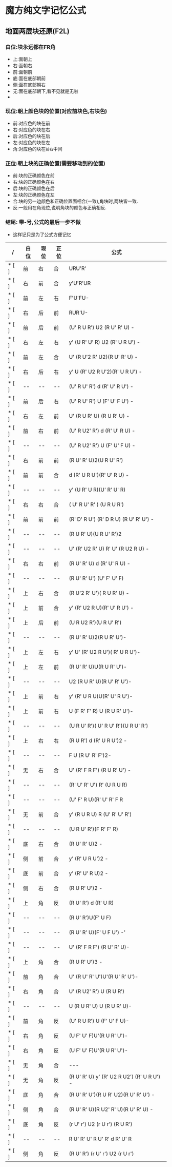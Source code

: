 # 魔方纯文字记忆公式

## 地面两层块还原(F2L)
### 白位:块永远都在FR角
  - 上:面朝上
  - 右:面朝右
  - 前:面朝前
  - 底:面在底部朝前
  - 侧:面在底部朝右
  - 无:面在底部朝下,看不见就是无啦
  - 
### 现位:朝上颜色块的位置(对应前块色,右块色)
  - 前:对应色的块在前
  - 右:对应色的块在右
  - 后:对应色的块在后
  - 左:对应色的块在左
  - 角:对应色的块在`前右`中间
    
### 正位:朝上块的正确位置(需要移动到的位置)
  - 前:块的正确颜色在前
  - 右:块的正确颜色在右
  - 后:块的正确颜色在后
  - 左:块的正确颜色在左
  - 合:块的另一边颜色和正确位置面相合(一致),角块时,两块皆一致.
  - 反:一般用在角现位,说明角块的颜色与正确相反.

### 结尾: 带-号,公式的最后一步不做
   - 这样记只是为了公式方便记忆

|/| 白位 | 现位 | 正位 | 公式 |
| --- | --- | --- | --- | --- |
|* [ ] |前|右|合| URU'R' |
|* [ ] |右|前|合| y'U'R'UR|
|* [ ] |前|左|右| F'U'FU- |
|* [ ] |右|后|前| RUR'U- |
|* [ ] |前|后|前| (U' R U R') U2 (R U' R' U) - |
|* [ ] |右|左|右| y' (U R' U' R) U2 (R' U R U') - |
|* [ ] |前|左|合| U' (R U'2 R' U2)(R U' R' U) - |
|* [ ] |右|后|右| y' U (R' U2 R U'2)(R' U R U') - |
|* [ ] | -- | -- | -- | (U' R U' R') d (R' U' R U') - |
|* [ ] |前|后|右| (U' R U' R') U (F' U' F U') - |
|* [ ] |右|左|前| U' (R U R' U) (R U R' U) - |
|* [ ] |前|右|前| (U' R U2' R') d (R' U' R U) - |
|* [ ] | -- | -- | -- | (U' R U2' R') U (F' U' F U) - |
|* [ ] |右|前|前| (R U' R' U)2(U R U' R')|
|* [ ] |前|前|合| d (R' U R U')(R' U' R U) - |
|* [ ] | -- | -- | -- | y' (U R' U R)(U' R' U' R)|
|* [ ] |右|右|合| ( U' R U' R' ) (U R U R')|
|* [ ] |前|前|前| (R' D' R U') (R' D R U) (R U' R' U') - |
|* [ ] | -- | -- | -- | (R U R' U)(U R U' R')2|
|* [ ] | -- | -- | -- | U' (R' U2 R' U) R' U' (R U2 R U) - |
|* [ ] |右|右|前| (R U' R' U) d (R' U' R U) - |
|* [ ] | -- | -- | -- | (R U' R' U') (U' F' U' F)|
|* [ ] |上|右|合| (R U'2 R' U')( R U R' U) - |
|* [ ] |上|前|合| y' (R' U2 R U)(R' U' R U') - |
|* [ ] |上|后|前| (U R U2 R')(U R U' R')|
|* [ ] | -- | -- | -- | (R U' R' U)2(R U R' U')- |
|* [ ] |上|左|右| y' U' (R' U2 R U')( R' U R U')- |
|* [ ] |上|左|前| (R U' R' U)U(R U R' U')- |
|* [ ] | -- | -- | -- | U2 (R U R' U)(R U' R' U')- |
|* [ ] |上|前|右| y' (R' U R U)U(R' U' R U')- |
|* [ ] |上|前|右| U (F R' F' R) U (R U R' U')- |
|* [ ] | -- | -- | -- | (U R U' R')( U' R U' R')(U R U' R')|
|* [ ] |上|右|右| (R U R') d (R' U R U')2 - |
|* [ ] | -- | -- | -- | F U (R U' R' F')2- |
|* [ ] |无|右|合| U' (R' F R F') (R U R' U') - |
|* [ ] | -- | -- | -- | (R' U' R' U') R' (U R U R)|
|* [ ] | -- | -- | -- | (U' F' R U)(R' U' R' F R|
|* [ ] |无|前|合| y' (R U R U) R (U' R' U' R')|
|* [ ] | -- | -- | -- | (U R U' R')(F R' F' R)|
|* [ ] |底|右|合| (R U' R' U)2 - |
|* [ ] |侧|前|合| y' (R' U R U')2 - |
|* [ ] |底|前|合| y' (R' U' R U)2 - |
|* [ ] |侧|右|合| (R U R' U')2 - |
|* [ ] |上|角|反| (R U' R') d (R' U R)|
|* [ ] | -- | -- | -- | (R U' R')U(F' U F)|
|* [ ] | -- | -- | -- | (R U' R' U)(F' U F U') -'|
|* [ ] | -- | -- | -- | U' (R' F R F') (R U' R' U)- |
|* [ ] |上|角|合| (R U R' U')3 - |
|* [ ] |前|角|合| U' (R U' R' U')U'(R U' R' U')- |
|* [ ] |右|角|合| U' (R U2' R') U (R U R')|
|* [ ] | -- | -- | -- | U (R U R' U) U (R U R' U)- |
|* [ ] |前|角|反| (U' R U R') U (F' U' F U)- |
|* [ ] |右|角|反| (U F' U' F)U'(R U R' U')- |
|* [ ] |右|角|反| (U F' U' F)U'(R U R' U')- |
|* [ ] |无|角|合| --- |
|* [ ] |无|角|反| (R U' R' U) y' (R' U2 R U2') (R' U R U') - |
|* [ ] |底|角|合| (R U' R' U')(R U R' U2)(R U' R' U') - |
|* [ ] |侧|角|合| (R U' R' U)(R U2' R' U)(R U' R' U) - |
|* [ ] |底|角|反| (r U' r') U2 (r U r') (R U R') |
|* [ ] | -- | -- | -- | R U' R' U' R U' R' d R' U' R |
|* [ ] |侧|角|反| (R U' R') (r U' r') U2 (r U r') |
